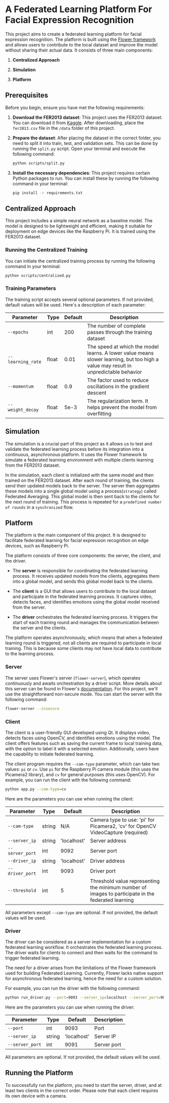 # A Federated Learning Platform For Facial Expression Recognition

This project aims to create a federated learning platform for facial expression recognition. The platform is built using the [Flower framework](https://flower.dev/) and allows users to contribute to the local dataset and improve the model without sharing their actual data. It consists of three main components:

1. **Centralized Approach**

2. **Simulation**

3. **Platform**

## Prerequisites

Before you begin, ensure you have met the following requirements:

1. **Download the FER2013 dataset**: This project uses the FER2013 dataset. You can download it from [Kaggle](https://www.kaggle.com/c/challenges-in-representation-learning-facial-expression-recognition-challenge/data). After downloading, place the `fer2013.csv` file in the `/data` folder of this project.

2. **Prepare the dataset**: After placing the dataset in the correct folder, you need to split it into train, test, and validation sets. This can be done by running the `split.py` script. Open your terminal and execute the following command:

    ```sh
    python scripts/split.py
    ```

3. **Install the necessary dependencies**: This project requires certain Python packages to run. You can install these by running the following command in your terminal:

    ```sh
    pip install -r requirements.txt
    ```

## Centralized Approach

This project includes a simple neural network as a baseline model. The model is designed to be lightweight and efficient, making it suitable for deployment on edge devices like the Raspberry Pi. It is trained using the FER2013 dataset.

### Running the Centralized Training

You can initiate the centralized training process by running the following command in your terminal:

```sh
python scripts/centralized.py
```

### Training Parameters

The training script accepts several optional parameters. If not provided, default values will be used. Here's a description of each parameter:

| Parameter | Type | Default | Description |
| --- | --- | --- | --- |
| `--epochs` | int | 200 | The number of complete passes through the training dataset |
| `--learning_rate` | float | 0.01 | The speed at which the model learns. A lower value means slower learning, but too high a value may result in unpredictable behavior |
| `--momentum` | float | 0.9 | The factor used to reduce oscillations in the gradient descent |
| `--weight_decay` | float | 5e-3 | The regularization term. It helps prevent the model from overfitting |

## Simulation
The simulation is a crucial part of this project as it allows us to test and validate the federated learning process before its integration into a continuous, asynchronous platform. It uses the Flower framework to simulate a federated learning environment with multiple clients learning from the FER2013 dataset.

In the simulation, each client is initialized with the same model and then trained on the FER2013 dataset. After each round of training, the clients send their updated models back to the server. The server then aggregates these models into a single global model using a process(`strategy`) called Federated Averaging. This global model is then sent back to the clients for the next round of training. This process is repeated for a `predefined number of rounds` in a `synchronized` flow.


## Platform

The platform is the main component of this project. It is designed to facilitate federated learning for facial expression recognition on edge devices, such as Raspberry Pi.

The platform consists of three core components: the server, the client, and the driver.

- The **server** is responsible for coordinating the federated learning process. It receives updated models from the clients, aggregates them into a global model, and sends this global model back to the clients.

- The **client** is a GUI that allows users to contribute to the local dataset and participate in the federated learning process. It captures video, detects faces, and identifies emotions using the global model received from the server.

- The **driver** orchestrates the federated learning process. It triggers the start of each training round and manages the communication between the server and the clients.

The platform operates asynchronously, which means that when a federated learning round is triggered, not all clients are required to participate in local training. This is because some clients may not have local data to contribute to the learning process.

### Server

The server uses Flower's server (`flower-server`), which operates continuously and awaits orchestration by a driver script. More details about this server can be found in Flower's [documentation](https://flower.dev/docs/framework/ref-api-cli.html#flower-server). For this project, we'll use the straightforward non-secure mode. You can start the server with the following command:

```sh
flower-server --insecure
```

### Client

The client is a user-friendly GUI developed using Qt. It displays video, detects faces using OpenCV, and identifies emotions using the model. The client offers features such as saving the current frame to local training data, with the option to label it with a selected emotion. Additionally, users have the capability to initiate federated learning.

The client program requires the `--cam-type` parameter, which can take two values: `pi` or `cv`. Use `pi` for the Raspberry Pi camera module (this uses the Picamera2 library), and `cv` for general purposes (this uses OpenCV). For example, you can run the client with the following command:

```sh
python app.py --cam-type=cv
```

Here are the parameters you can use when running the client:

| Parameter | Type | Default | Description |
| --- | --- | --- | --- |
| `--cam-type` | string | N/A | Camera type to use: 'pi' for Picamera2, 'cv' for OpenCV VideoCapture (required) |
| `--server_ip` | string | 'localhost' | Server address |
| `--server_port` | int | 9092 | Server port |
| `--driver_ip` | string | 'localhost' | Driver address |
| `--driver_port` | int | 9093 | Driver port |
| `--threshold` | int | 5 | Threshold value representing the minimum number of images to participate in the federated learning |

All parameters except `--cam-type` are optional. If not provided, the default values will be used.

### Driver

The driver can be considered as a server implementation for a custom federated learning workflow. It orchestrates the federated learning process. The driver waits for clients to connect and then waits for the command to trigger federated learning. 

The need for a driver arises from the limitations of the Flower framework used for building Federated Learning. Currently, Flower lacks native support for asynchronous federated learning, hence the need for a custom solution.

For example, you can run the driver with the following command:

```sh
python run_driver.py --port=9093 --server_ip=localhost --server_port=9091
```
Here are the parameters you can use when running the driver:

| Parameter | Type | Default | Description |
| --- | --- | --- | --- |
| `--port` | int | 9093 | Port |
| `--server_ip` | string | 'localhost' | Server IP |
| `--server_port` | int | 9091 | Server port |

All parameters are optional. If not provided, the default values will be used.

## Running the Platform

To successfully run the platform, you need to start the server, driver, and at least two clients in the correct order. Please note that each client requires its own device with a camera.